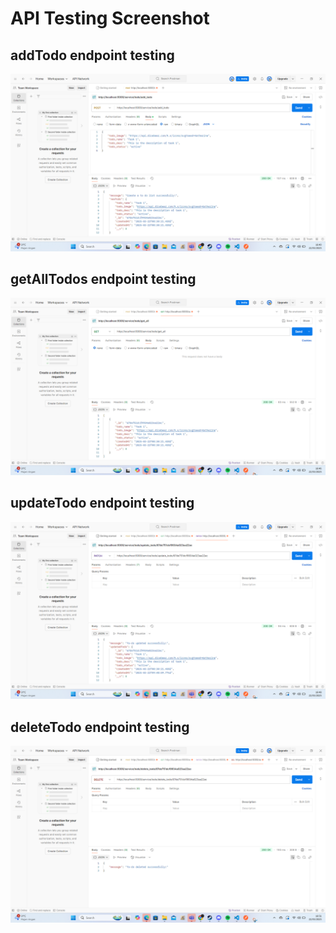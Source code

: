 # API Testing Screenshot

## addTodo endpoint testing 
![](Todo%20Endpoint%20Testing/createToDo.png)

## getAllTodos endpoint testing
![](Todo%20Endpoint%20Testing/getToDo.png)

## updateTodo endpoint testing
![](Todo%20Endpoint%20Testing/updateToDo.png)

## deleteTodo endpoint testing
![](Todo%20Endpoint%20Testing/deleteToDo.png)

